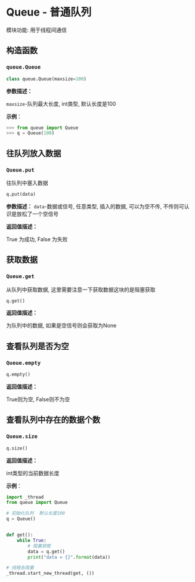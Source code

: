 # Queue - 普通队列

模块功能: 用于线程间通信



## 构造函数

### `queue.Queue`

```python
class queue.Queue(maxsize=100)
```

**参数描述：**

`maxsize`-队列最大长度,   int类型,  默认长度是100

**示例**：

```python
>>> from queue import Queue
>>> q = Queue(100)
```



## 往队列放入数据

### `Queue.put`

往队列中塞入数据

```python
q.put(data)
```

**参数描述：**
`data`-数据或信号,  任意类型,   插入的数据, 可以为空不传, 不传则可认识是放松了一个空信号

**返回值描述：**

True 为成功, False 为失败



## 获取数据

### `Queue.get`

从队列中获取数据, 这里需要注意一下获取数据这块的是阻塞获取

```python
q.get()
```

**返回值描述：**

为队列中的数据, 如果是空信号则会获取为None



## 查看队列是否为空

### `Queue.empty`

```python
q.empty()
```

**返回值描述：**

True则为空, False则不为空



## 查看队列中存在的数据个数

### `Queue.size`

```python
q.size()
```

**返回值描述：**

int类型的当前数据长度



**示例**：

```python
import _thread
from queue import Queue

# 初始化队列  默认长度100
q = Queue()


def get():
    while True:
        # 阻塞获取
        data = q.get()
        print("data = {}".format(data))

# 线程去阻塞
_thread.start_new_thread(get, ())
```